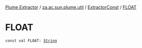 [Plume Extractor](../../index.md) / [za.ac.sun.plume.util](../index.md) / [ExtractorConst](index.md) / [FLOAT](./-f-l-o-a-t.md)

# FLOAT

`const val FLOAT: `[`String`](https://kotlinlang.org/api/latest/jvm/stdlib/kotlin/-string/index.html)